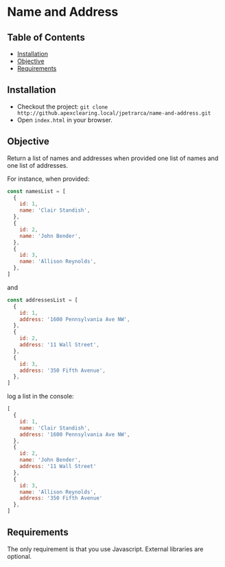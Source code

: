 # Name and Address


## Table of Contents

- [Installation](#installation)
- [Objective](#objective)
- [Requirements](#requirements)

## Installation

- Checkout the project: `git clone http://github.apexclearing.local/jpetrarca/name-and-address.git`
- Open `index.html` in your browser.

## Objective

Return a list of names and addresses when provided one list of names and one list of addresses.

For instance, when provided:

```javascript
const namesList = [
  {
    id: 1,
    name: 'Clair Standish',
  },
  {
    id: 2,
    name: 'John Bender',
  },
  {
    id: 3,
    name: 'Allison Reynolds',
  },
]
```

and

```javascript
const addressesList = [
  {
    id: 1,
    address: '1600 Pennsylvania Ave NW',
  },
  {
    id: 2,
    address: '11 Wall Street',
  },
  {
    id: 3,
    address: '350 Fifth Avenue',
  },
]
```

log a list in the console:

```javascript
[
  {
    id: 1,
    name: 'Clair Standish',
    address: '1600 Pennsylvania Ave NW',
  },
  {
    id: 2,
    name: 'John Bender',
    address: '11 Wall Street'
  },
  {
    id: 3,
    name: 'Allison Reynolds',
    address: '350 Fifth Avenue'
  },
]
```

## Requirements

The only requirement is that you use Javascript. External libraries are optional.  
